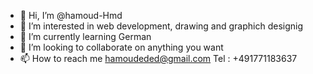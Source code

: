 - 👋 Hi, I’m @hamoud-Hmd
- 👀 I’m interested in web development, drawing and graphich designig
- 🌱 I’m currently learning German
- 💞️ I’m looking to collaborate on anything you want
- 📫 How to reach me hamoudeded@gmail.com  Tel : +491771183637

<!---
hamoud-Hmd/hamoud-Hmd is a ✨ special ✨ repository because its `README.md` (this file) appears on your GitHub profile.
You can click the Preview link to take a look at your changes.
--->

